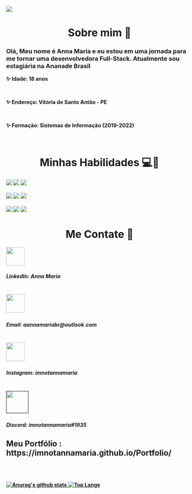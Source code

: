 <img align="center" src="https://emojis.slackmojis.com/emojis/images/1587134085/8661/fast_meow_party.gif?1587134085" />

<h1 align="center">Sobre mim 🔎</h1>
<h3>Olá, Meu nome é <b>Anna Maria<b> e eu estou em uma jornada para me tornar uma desenvolvedora Full-Stack. Atualmente sou estagiária na Ananade Brasil</h3>

<p>✨ Idade:  18 anos</p>
<br>
<p>✨ Endereço: Vitória de Santo Antão - PE </p>
<br>
<p>✨ Formação: Sistemas de Informação (2019-2022)</p>
<br>

<h1 align="center"> Minhas Habilidades 💻🚀 </h1>

<img src="https://img.shields.io/badge/HTML5-E34F26?style=for-the-badge&logo=html5&logoColor=white" />
<img src="https://img.shields.io/badge/CSS3-1572B6?style=for-the-badge&logo=css3&logoColor=white" />
<img src="https://img.shields.io/badge/JavaScript-F7DF1E?style=for-the-badge&logo=javascript&logoColor=black" />
<br>
<br>
<img src="https://img.shields.io/badge/React_Native-20232A?style=for-the-badge&logo=react&logoColor=61DAFB" />
<img src="https://img.shields.io/badge/React-20232A?style=for-the-badge&logo=react&logoColor=61DAFB" />
<img src="https://img.shields.io/badge/TypeScript-007ACC?style=for-the-badge&logo=typescript&logoColor=white" />
<br>
<br>
<img src="https://img.shields.io/badge/jQuery-0769AD?style=for-the-badge&logo=jquery&logoColor=white" />
<img src="https://img.shields.io/badge/Bootstrap-563D7C?style=for-the-badge&logo=bootstrap&logoColor=white" />
<img src="https://img.shields.io/badge/Unity-100000?style=for-the-badge&logo=unity&logoColor=white" />

<h1 align="center"> Me Contate 📧 </h1> 

<a href="https://www.linkedin.com/in/anna-maria-573801191/"><img width="50px" height="50px" src="https://emojis.slackmojis.com/emojis/images/1470343326/711/linkedin.png?1470343326" /></a>
<h5>LinkedIn: Anna Maria<h5>
<br>
<a href="malito:aannamariabr@outlook.com"><img width="50px" height="50px" src="https://emojis.slackmojis.com/emojis/images/1450319444/38/gmail.png?1450319444" /></a>
<h5>Email: aannamariabr@outlook.com<h5>
<br>
<a href="https://www.instagram.com/imnotannamaria/"><img width="50px" height="50px" src="https://emojis.slackmojis.com/emojis/images/1467306728/632/instagram.png?1467306728" /></a>
<h5>Instagram: imnotannamaria<h5>
<br>
<a href=""><img width="60px" height="60px" src="https://emojis.slackmojis.com/emojis/images/1536347295/4590/discord.png?1536347295" /></a>
<h5>Discord: imnotannamaria#1935<h5>


<h2> Meu Portfólio : https://imnotannamaria.github.io/Portfolio/ </h2>

<br>
<br>

[![Anurag's github stats](https://github-readme-stats.vercel.app/api?username=imnotannamaria&show_icons=true&theme=radical)
![Top Langs](https://github-readme-stats.vercel.app/api/top-langs/?username=imnotannamaria&layout=compact)](https://github.com/anuraghazra/github-readme-stats)


